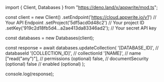 import { Client, Databases } from "https://deno.land/x/appwrite/mod.ts";

const client = new Client()
    .setEndpoint('https://cloud.appwrite.io/v1') // Your API Endpoint
    .setProject('5df5acd0d48c2') // Your project ID
    .setKey('919c2d18fb5d4...a2ae413da83346ad2'); // Your secret API key

const databases = new Databases(client);

const response = await databases.updateCollection(
    '[DATABASE_ID]', // databaseId
    '[COLLECTION_ID]', // collectionId
    '[NAME]', // name
    ["read("any")"], // permissions (optional)
    false, // documentSecurity (optional)
    false // enabled (optional)
);

console.log(response);
